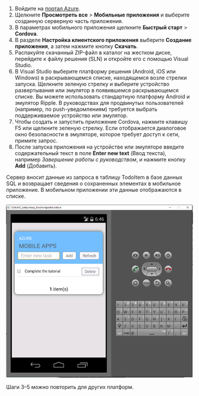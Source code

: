 
1. Войдите на [портал Azure].
2. Щелкните **Просмотреть все** > **Мобильные приложения** и выберите созданную серверную часть приложения.
3. В параметрах мобильного приложения щелкните **Быстрый старт** > **Cordova**.
4. В разделе **Настройка клиентского приложения** выберите **Создание приложения**, а затем нажмите кнопку **Скачать**.
2. Распакуйте скачанный ZIP-файл в каталог на жестком диске, перейдите к файлу решения (SLN) и откройте его с помощью Visual Studio.
3. В Visual Studio выберите платформу решения (Android, iOS или Windows) в раскрывающемся списке, находящемся возле стрелки запуска. Щелкните зеленую стрелку и выберите устройство развертывания или эмулятор в появившемся раскрывающемся списке. Вы можете использовать стандартную платформу Android и эмулятор Ripple. В руководствах для продвинутых пользователей (например, по push-уведомлениям) требуется выбрать поддерживаемое устройство или эмулятор.
4. Чтобы создать и запустить приложение Cordova, нажмите клавишу F5 или щелкните зеленую стрелку. Если отображается диалоговое окно безопасности в эмуляторе, которое требует доступ к сети, примите запрос.
5. После запуска приложения на устройстве или эмуляторе введите содержательный текст в поле **Enter new text** (Ввод текста), например *Завершение работы с руководством*, и нажмите кнопку **Add** (Добавить).

Сервер вносит данные из запроса в таблицу TodoItem в базе данных SQL и возвращает сведения о сохраненных элементах в мобильное приложение. В мобильном приложении эти данные отображаются в списке.

![](./media/app-service-mobile-cordova-quickstart/quickstart-startup.png)

Шаги 3–5 можно повторить для других платформ.

[портал Azure]: https://portal.azure.com/


<!--HONumber=Dec16_HO1-->


